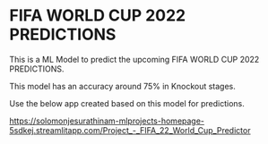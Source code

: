 # FIFA WORLD CUP 2022 PREDICTIONS

This is a ML Model to predict the upcoming FIFA WORLD CUP 2022 PREDICTIONS.

This model has an accuracy around 75% in Knockout stages.

Use the below app created based on this model for predictions.

https://solomonjesurathinam-mlprojects-homepage-5sdkej.streamlitapp.com/Project_-_FIFA_22_World_Cup_Predictor
